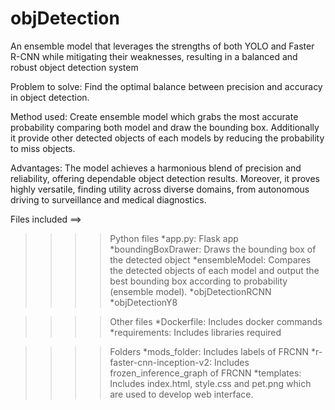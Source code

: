 # objDetection
An ensemble model that leverages the strengths of both YOLO and Faster R-CNN while mitigating their weaknesses, resulting in a balanced and robust object detection system

Problem to solve: Find the optimal balance between precision and accuracy in object detection.

Method used: Create ensemble model which grabs the most accurate probability comparing both model and draw the bounding box. Additionally it provide other detected objects of each models by reducing the probability to miss objects.

Advantages: The model achieves a harmonious blend of precision and reliability, offering dependable object detection results. Moreover, it proves highly versatile, finding utility across diverse domains, from autonomous driving to surveillance and medical diagnostics.

Files included ==>
>>>>Python files
*app.py: Flask app
*boundingBoxDrawer: Draws the bounding box of the detected object
*ensembleModel: Compares the detected objects of each model and output the best bounding box according to probability (ensemble model).
*objDetectionRCNN
*objDetectionY8

>>>>Other files
*Dockerfile: Includes docker commands
*requirements: Includes libraries required

>>>>Folders
*mods_folder: Includes labels of FRCNN
*r-faster-cnn-inception-v2: Includes frozen_inference_graph of FRCNN
*templates: Includes index.html, style.css and pet.png which are used to develop web interface.